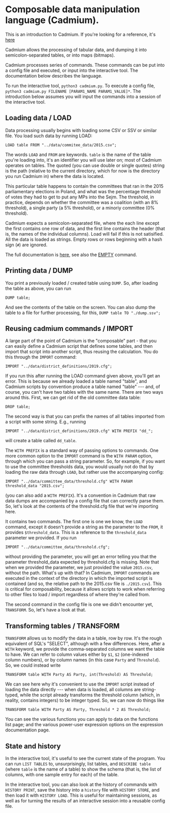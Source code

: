 # Composable data manipulation language (Cadmium).

This is an introduction to Cadmium. If you're looking for a reference, it's [here](reference.md)

Cadmium allows the processing of tabular data, and dumping it into semicolon-separated tables, or into maps (bitmaps).

Cadmium processes series of commands. These commands can be put into a config file and executed,
or input into the interactive tool. The documentation below describes the language.

To run the interactive tool, `python3 cadmium.py`. To execute a config file,
`python3 cadmium.py FILENAME [PARAM1_NAME PARAM1_VALUE]*`. The introduction below assumes you will input the commands into a session of the interactive tool.

## Loading data / LOAD

Data processing usually begins with loading some CSV or SSV or similar file. You load such data by running LOAD:

```LOAD table FROM "../data/commitee_data/2015.csv";```

The words `LOAD` and `FROM` are keywords. `table` is the name of the table you're loading into, it's an identifier you will use later on; most of Cadmium operates on tables. The quoted (you can use double or single quotes) string is the path (relative to the current directory, which for now is the directory you run Cadmium in) where the data is located.

This particular table happens to contain the committees that ran in the 2015 parliamentary elections in Poland, and what was the percentage threshold of votes they had to get to put any MPs into the Sejm. The threshold, in practice, depends on whether the committee was a coalition (with an 8% threshold), a single party (a 5% threshold), or a minoriy committee (0% threshold). 

Cadmium expects a semicolon-separated file, where the each line except the first contains one row of data, and the first line contains the header (that is, the names of the individual columns). Load will fail if this is not satisified. All the data is loaded as strings. Empty rows or rows beginning with a hash sign (`#`) are ignored.

The full documentation is [here](LOAD.md), see also the [EMPTY](EMPTY.md) command. 

 ## Printing data / DUMP

 You print a previously loaded / created table using `DUMP`. So, after loading the table as above, you can run

 ```DUMP table;```

 And see the contents of the table on the screen. You can also dump the table to a file for further processing, for this, ```DUMP table TO "./dump.ssv";```

 ## Reusing cadmium commands / IMPORT

 A large part of the point of Cadmium is the "composable" part - that you can easily define a Cadmium script that defines some tables, and then import that script into another script, thus reusing the calculation. You do this through the `IMPORT` command:

 ```IMPORT "../data/district_definitions/2019.cfg";```

If you run this after running the LOAD command given above, you'll get an error. This is because we already loaded a table named "table", and Cadmium scripts by convention produce a table named "table" --- and, of course, you can't have two tables with the same name. There are two ways around this. First, we can get rid of the old committee data table:

```DROP table;```

The second way is that you can prefix the names of all tables imported from a script with some string. E.g., running

```IMPORT "../data/district_definitions/2019.cfg" WITH PREFIX "dd_";```

will create a table called `dd_table`.

The `WITH PREFIX` is a standard way of passing options to commands. One more common option to the `IMPORT` command is the `WITH PARAM` option, through which you can pass a string parameter. So, for example, if you want to use the committee thresholds data, you would usually not do that by loading the raw data through `LOAD`, but rather use the accompanying config:

```IMPORT "../data/committee_data/threshold.cfg" WITH PARAM threshold_data "2015.csv";```

(you can also add a `WITH PREFIX`). It's a convention in Cadmium that raw data dumps are accompanied by a config file that can correctly parse them. So, let's look at the contents of the threshold.cfg file that we're importing here.

It contains two commands. The first one is one we know, the `LOAD` command, except it doesn't provide a string as the parameter to the `FROM`, it provides `$threshold_data`. This is a reference to the `threshold_data` parameter we provided. If you run

```IMPORT "../data/committee_data/threshold.cfg";```

without providing the parameter, you will get an error telling you that the parameter threshold_data expected by threshold.cfg is missing. Note that when we provided the parameter, we just provided the value `2015.csv`, without the path. What's up with that? In Cadmium, `IMPORT` commands are executed in the context of the directory in which the imported script is contained (and so, the relative path to the 2015.csv file is `./2015.csv`). This is critical for composability, because it allows scripts to work when referring to other files to load / import regardless of where they're called from.

The second command in the config file is one we didn't encounter yet, `TRANSFORM`. So, let's have a look at that.

## Transforming tables / TRANSFORM

`TRANSFORM` allows us to modify the data in a table, row by row. It's the rough equivalent of SQL's "SELECT", although with a few differences. Here, after a `WITH` keyword, we provide the comma-separated columns we want the table to have. We can refer to column values either by `$1`, `$2` (one-indexed column numbers), or by column names (in this case `Party` and `Threshold`). So, we could instead write

```TRANSFORM table WITH Party AS Party, int(Threshold) AS Threshold;```

We can see here why it's convenient to use the `IMPORT` script instead of loading the data directly --- when data is loaded, all columns are string-typed, while the script already transforms the threshold column (which, in reality, contains integers) to be integer typed. So, we can now do things like

```TRANSFORM table WITH Party AS Party, Threshold * 2 AS Threshold;```

You can see the various functions you can apply to data on the functions list page; and the various power-user expression options on the expression documentation page.

## State and history

In the interactive tool, it's useful to see the current state of the program. You can run `LIST TABLES` to, unsurprisingly, list tables, and `DESCRIBE table` (where `table` is the name of a table) to show the schema (that is, the list of columns, with one sample entry for each) of the table.

In the interactive tool, you can also look at the history of commands with `HISTORY PRINT`, save the history into a `history` file with `HISTORY STORE`, and then load it with `HISTORY LOAD`. This is useful for maintaining sessions, as well as for turning the results of an interactive session into a reusable config file.
